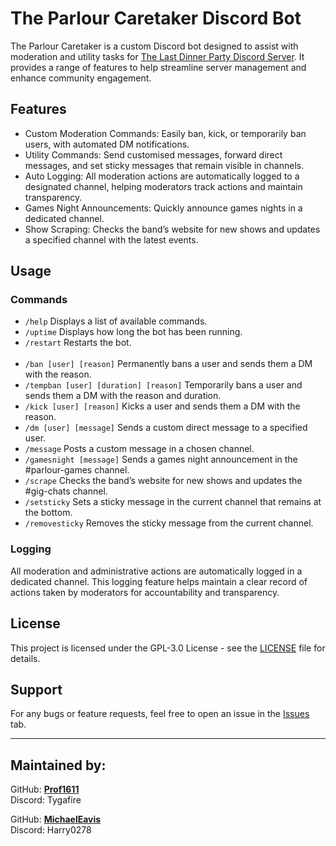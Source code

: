 # The Parlour Caretaker Discord Bot

The Parlour Caretaker is a custom Discord bot designed to assist with moderation and utility tasks for [The Last Dinner Party Discord Server](https://discord.gg/theparlour). It provides a range of features to help streamline server management and enhance community engagement.

## Features
- Custom Moderation Commands:
Easily ban, kick, or temporarily ban users, with automated DM notifications.
- Utility Commands:
Send customised messages, forward direct messages, and set sticky messages that remain visible in channels.
- Auto Logging:
All moderation actions are automatically logged to a designated channel, helping moderators track actions and maintain transparency.
- Games Night Announcements:
Quickly announce games nights in a dedicated channel.
- Show Scraping:
Checks the band’s website for new shows and updates a specified channel with the latest events.

## Usage

### Commands

- `/help` Displays a list of available commands.
- `/uptime` Displays how long the bot has been running.
- `/restart` Restarts the bot.<br><br>
- `/ban [user] [reason]` Permanently bans a user and sends them a DM with the reason.
- `/tempban [user] [duration] [reason]` Temporarily bans a user and sends them a DM with the reason and duration.
- `/kick [user] [reason]` Kicks a user and sends them a DM with the reason.
- `/dm [user] [message]` Sends a custom direct message to a specified user.
- `/message` Posts a custom message in a chosen channel.
- `/gamesnight [message]` Sends a games night announcement in the #parlour-games channel.
- `/scrape` Checks the band’s website for new shows and updates the #gig-chats channel.
- `/setsticky` Sets a sticky message in the current channel that remains at the bottom.
- `/removesticky` Removes the sticky message from the current channel.

### Logging

All moderation and administrative actions are automatically logged in a dedicated channel. This logging feature helps maintain a clear record of actions taken by moderators for accountability and transparency.

## License

This project is licensed under the GPL-3.0 License - see the [LICENSE](LICENSE) file for details.

## Support

For any bugs or feature requests, feel free to open an issue in the [Issues](https://github.com/Prof1611/ParlourCaretaker/issues) tab.

---

## Maintained by:
GitHub: **[Prof1611](https://github.com/Prof1611)**<br>Discord: Tygafire

GitHub: **[MichaelEavis](https://github.com/MichaelEavis)**<br>Discord: Harry0278
